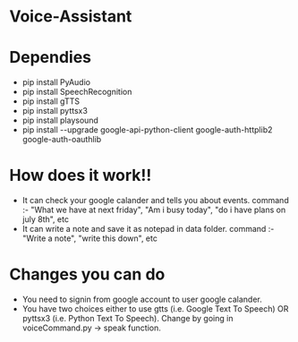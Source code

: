# Voice-Assistant

# Dependies
- pip install PyAudio
- pip install SpeechRecognition
- pip install gTTS
- pip install pyttsx3
- pip install playsound
- pip install --upgrade google-api-python-client google-auth-httplib2 google-auth-oauthlib


# How does it work!!
- It can check your google calander and tells you about events. command :- "What we have at next friday", "Am i busy today", "do i have plans on july 8th", etc
- It can write a note and save it as notepad in data folder. command :- "Write a note", "write this down", etc


# Changes you can do
- You need to signin from google account to user google calander.
- You have two choices either to use gtts (i.e. Google Text To Speech) OR pyttsx3 (i.e. Python Text To Speech). Change by going in voiceCommand.py -> speak function.
